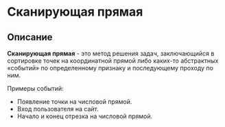 # Сканирующая прямая

## Описание

**Сканирующая прямая** - это метод решения задач, заключающийся в сортировке точек на координатной прямой либо
каких-то абстрактных «событий» по определенному признаку и последующему проходу по ним.

Примеры событий:

* Появление точки на числовой прямой.
* Вход пользователя на сайт.
* Начало и конец отрезка на числовой прямой.

